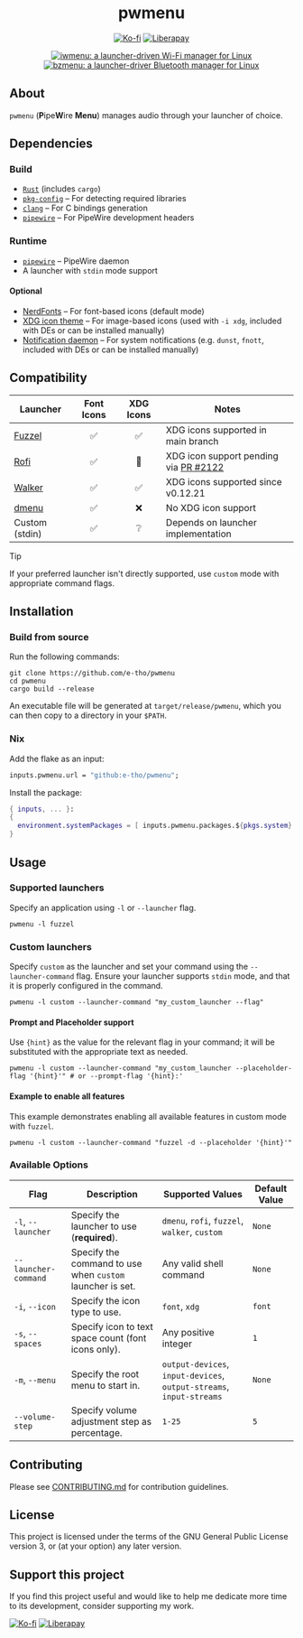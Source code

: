 <div align="center">
  <h1>pwmenu</h1>
  <p>
    <a href="https://ko-fi.com/e_tho"><img src="https://img.shields.io/badge/Ko--fi-F16061?style=flat&logo=ko-fi&logoColor=white" alt="Ko-fi"></a>
    <a href="https://liberapay.com/e-tho"><img src="https://img.shields.io/badge/Liberapay-F6C915?style=flat&logo=liberapay&logoColor=333333" alt="Liberapay"></a>
  </p>
  <p>
    <a href="https://github.com/e-tho/iwmenu" title="Try iwmenu: a launcher-driven Wi-Fi manager for Linux"><img src="https://custom-icon-badges.demolab.com/badge/iwmenu-00AADD?style=for-the-badge&logo=wifi&logoSource=feather&logoColor=white" alt="iwmenu: a launcher-driven Wi-Fi manager for Linux" /></a>
    <a href="https://github.com/e-tho/bzmenu" title="Try bzmenu: a launcher-driven Bluetooth manager for Linux"><img src="https://custom-icon-badges.demolab.com/badge/bzmenu-1565C0?style=for-the-badge&logo=bluetooth&logoSource=feather&logoColor=white" alt="bzmenu: a launcher-driver Bluetooth manager for Linux" /></a>
  </p>
</div>

## About

`pwmenu` (**P**ipe**W**ire **Menu**) manages audio through your launcher of choice.

## Dependencies

### Build

- [`Rust`](https://www.rust-lang.org) (includes `cargo`)
- [`pkg-config`](https://www.freedesktop.org/wiki/Software/pkg-config) – For detecting required libraries
- [`clang`](https://clang.llvm.org) – For C bindings generation
- [`pipewire`](https://pipewire.org) – For PipeWire development headers

### Runtime

- [`pipewire`](https://pipewire.org) – PipeWire daemon
- A launcher with `stdin` mode support

#### Optional

- [NerdFonts](https://www.nerdfonts.com) – For font-based icons (default mode)
- [XDG icon theme](https://specifications.freedesktop.org/icon-theme-spec/latest) – For image-based icons (used with `-i xdg`, included with DEs or can be installed manually)
- [Notification daemon](https://specifications.freedesktop.org/notification-spec/latest) – For system notifications (e.g. `dunst`, `fnott`, included with DEs or can be installed manually)

## Compatibility

| Launcher                                      | Font Icons | XDG Icons | Notes                                                                                 |
| --------------------------------------------- | :--------: | :-------: | ------------------------------------------------------------------------------------- |
| [Fuzzel](https://codeberg.org/dnkl/fuzzel)    |     ✅     |    ✅     | XDG icons supported in main branch                                                    |
| [Rofi](https://github.com/davatorium/rofi)    |     ✅     |    🔄     | XDG icon support pending via [PR #2122](https://github.com/davatorium/rofi/pull/2122) |
| [Walker](https://github.com/abenz1267/walker) |     ✅     |    ✅     | XDG icons supported since v0.12.21                                                    |
| [dmenu](https://tools.suckless.org/dmenu)     |     ✅     |    ❌     | No XDG icon support                                                                   |
| Custom (stdin)                                |     ✅     |    ❔     | Depends on launcher implementation                                                    |

> [!TIP]
> If your preferred launcher isn't directly supported, use `custom` mode with appropriate command flags.

## Installation

### Build from source

Run the following commands:

```shell
git clone https://github.com/e-tho/pwmenu
cd pwmenu
cargo build --release
```

An executable file will be generated at `target/release/pwmenu`, which you can then copy to a directory in your `$PATH`.

### Nix

Add the flake as an input:

```nix
inputs.pwmenu.url = "github:e-tho/pwmenu";
```

Install the package:

```nix
{ inputs, ... }:
{
  environment.systemPackages = [ inputs.pwmenu.packages.${pkgs.system}.default ];
}
```

## Usage

### Supported launchers

Specify an application using `-l` or `--launcher` flag.

```shell
pwmenu -l fuzzel
```

### Custom launchers

Specify `custom` as the launcher and set your command using the `--launcher-command` flag. Ensure your launcher supports `stdin` mode, and that it is properly configured in the command.

```shell
pwmenu -l custom --launcher-command "my_custom_launcher --flag"
```

#### Prompt and Placeholder support

Use `{hint}` as the value for the relevant flag in your command; it will be substituted with the appropriate text as needed.

```shell
pwmenu -l custom --launcher-command "my_custom_launcher --placeholder-flag '{hint}'" # or --prompt-flag '{hint}:'
```

#### Example to enable all features

This example demonstrates enabling all available features in custom mode with `fuzzel`.

```shell
pwmenu -l custom --launcher-command "fuzzel -d --placeholder '{hint}'"
```

### Available Options

| Flag                 | Description                                               | Supported Values                                                     | Default Value |
| -------------------- | --------------------------------------------------------- | -------------------------------------------------------------------- | ------------- |
| `-l`, `--launcher`   | Specify the launcher to use (**required**).               | `dmenu`, `rofi`, `fuzzel`, `walker`, `custom`                        | `None`        |
| `--launcher-command` | Specify the command to use when `custom` launcher is set. | Any valid shell command                                              | `None`        |
| `-i`, `--icon`       | Specify the icon type to use.                             | `font`, `xdg`                                                        | `font`        |
| `-s`, `--spaces`     | Specify icon to text space count (font icons only).       | Any positive integer                                                 | `1`           |
| `-m`, `--menu`       | Specify the root menu to start in.                        | `output-devices`, `input-devices`, `output-streams`, `input-streams` | `None`        |
| `--volume-step`      | Specify volume adjustment step as percentage.             | `1-25`                                                               | `5`           |

## Contributing

Please see [CONTRIBUTING.md](CONTRIBUTING.md) for contribution guidelines.

## License

This project is licensed under the terms of the GNU General Public License version 3, or (at your option) any later version.

## Support this project

If you find this project useful and would like to help me dedicate more time to its development, consider supporting my work.

[![Ko-fi](https://img.shields.io/badge/Ko--fi-F16061?style=for-the-badge&logo=ko-fi&logoColor=white)](https://ko-fi.com/e_tho)
[![Liberapay](https://img.shields.io/badge/Liberapay-F6C915?style=for-the-badge&logo=liberapay&logoColor=black)](https://liberapay.com/e-tho)
